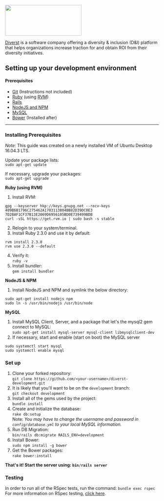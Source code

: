 <a href="https://www.diverst.com">
  <img src="https://github.com/TeamDiverst/diverst-development/blob/development/app/assets/images/diverst-logo-purple.svg" height=100 width="250" />
</a>

[Diverst](https://diverst.com/) is a software company offering a diversity & inclusion (D&I) platform that helps organizations increase traction for and obtain ROI from their diversity initiatives.


## Setting up your development environment

#### Prerequisites
- [Git](https://git-scm.com/) (Instructions not included)
- [Ruby](https://www.ruby-lang.org/en/) (using [RVM](https://rvm.io/))
- [Rails](http://rubyonrails.org/)
- [NodeJS and NPM](https://nodejs.org/en/)
- [MySQL](https://www.mysql.com/)
- [Bower](https://bower.io/) (Installed after)

---

### Installing Prerequisites
*Note*: This guide was created on a newly installed VM of Ubuntu Desktop 16.04.3 LTS.  
  
Update your package lists:  
`sudo apt-get update`  

If necessary, upgrade your packages:  
`sudo apt-get upgrade`
  
**Ruby (using RVM)**
1. Install RVM:  
```
gpg --keyserver hkp://keys.gnupg.net --recv-keys 409B6B1796C275462A1703113804BB82D39DC0E3 7D2BAF1CF37B13E2069D6956105BD0E739499BDB
curl -sSL https://get.rvm.io | sudo bash -s stable
```
2. Relogin to your system/terminal.  
3. Install Ruby 2.3.0 and use it by default:  
```
rvm install 2.3.0
rvm use 2.3.0 --default
```
4. Verify it:  
`ruby -v`
5. Install bundler:  
`gem install bundler`

**NodeJS & NPM**
1. Install NodeJS and NPM and symlink the below directory:  
```
sudo apt-get install nodejs npm
sudo ln -s /usr/bin/nodejs /usr/bin/node
```

**MySQL**
1. Install MySQL Client, Server, and a package that let's the mysql2 gem connect to MySQL:  
`sudo apt-get install mysql-server mysql-client libmysqlclient-dev`
2. If necessary, start and enable (start on boot) the MySQL server
```
sudo systemctl start mysql
sudo systemctl enable mysql
```

### Set up

1. Clone your forked repository:  
`git clone https://github.com/<your-username>/diverst-development.git`  
2. It is likely that you'll want to be on the `development` branch:  
`git checkout development`  
3. Install all of the gems used by the project:  
`bundle install`
4. Create and initialize the database:  
`rake db:setup`  
Note: *You may have to change the username and password in `config/database.yml` to your local MySQL information.*
5. Run DB Migration:  
`bin/rails db:migrate RAILS_ENV=development`
6. Install Bower:  
`sudo npm install -g bower`
7. Get the Bower packages:  
`rake bower:install`

**That's it! Start the server using: `bin/rails server`**  
  
### Testing
In order to run all of the RSpec tests, run the command: `bundle exec rspec`  
For more information on RSpec testing, [click here](https://github.com/rspec/rspec-rails).


